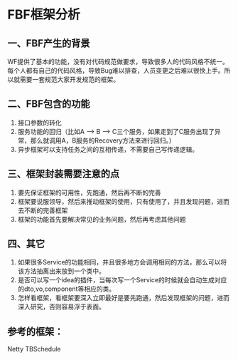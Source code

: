 # FBF框架分析

## 一、FBF产生的背景

WF提供了基本的功能，没有对代码规范做要求，导致很多人的代码风格不统一。每个人都有自己的代码风格，导致Bug难以排查，人员变更之后难以很快上手。所以就需要一套规范大家开发规范的框架。

## 二、FBF包含的功能

1. 接口参数的转化
2. 服务功能的回归（比如A --> B --> C三个服务，如果走到了C服务出现了异常，那么就调用A，B服务的Recovery方法来进行回归。）
3. 异步框架可以支持任务之间的互相传递，不需要自己写传递逻辑。

## 三、框架封装需要注意的点

1. 要先保证框架的可用性，先跑通，然后再不断的完善
2. 框架要说服领导，然后来推动框架的使用，只有使用了，并且发现问题，进而去不断的完善框架
3. 框架的功能首先要解决常见的业务问题，然后再考虑其他问题

## 四、其它

1. 如果很多Service的功能相同，并且很多地方会调用相同的方法，那么可以将该方法抽离出来放到一个类中。
2. 是否可以写一个idea的插件，当每次写一个Service的时候就会自动生成对应的dto,vo,component等相应的类。
3. 怎样看框架，看框架要深入立即最好是要先跑通，然后发现框架的问题，进而深入研究，否则容易浮于表面。





## 参考的框架：

Netty
TBSchedule
